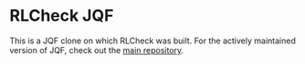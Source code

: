 # RLCheck JQF

This is a JQF clone on which RLCheck was built. For the actively maintained version of JQF, check out the [main repository](github.com/rohanpadhye/jqf).
